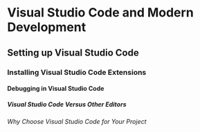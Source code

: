 # Visual Studio Code and Modern Development

## Setting up Visual Studio Code

### Installing Visual Studio Code Extensions

#### Debugging in Visual Studio Code

##### Visual Studio Code Versus Other Editors

###### Why Choose Visual Studio Code for Your Project
